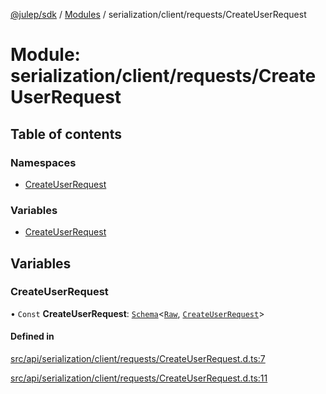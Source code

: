 [@julep/sdk](../README.md) / [Modules](../modules.md) / serialization/client/requests/CreateUserRequest

# Module: serialization/client/requests/CreateUserRequest

## Table of contents

### Namespaces

- [CreateUserRequest](serialization_client_requests_CreateUserRequest.CreateUserRequest.md)

### Variables

- [CreateUserRequest](serialization_client_requests_CreateUserRequest.md#createuserrequest)

## Variables

### CreateUserRequest

• `Const` **CreateUserRequest**: [`Schema`](core_schemas_Schema.md#schema)\<[`Raw`](../interfaces/serialization_client_requests_CreateUserRequest.CreateUserRequest.Raw.md), [`CreateUserRequest`](../interfaces/api_client_requests_CreateUserRequest.CreateUserRequest.md)\>

#### Defined in

[src/api/serialization/client/requests/CreateUserRequest.d.ts:7](https://github.com/julep-ai/samantha-monorepo/blob/9aefd53/sdks/js/src/api/serialization/client/requests/CreateUserRequest.d.ts#L7)

[src/api/serialization/client/requests/CreateUserRequest.d.ts:11](https://github.com/julep-ai/samantha-monorepo/blob/9aefd53/sdks/js/src/api/serialization/client/requests/CreateUserRequest.d.ts#L11)
